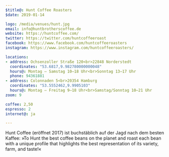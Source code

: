 ```yaml
---
$title@: Hunt Coffee Roasters
$date: 2019-01-14

logo: /media/venues/hunt.jpg
email: info@huntbrotherscoffee.de
website: https://huntcoffee.com/
twitter: https://twitter.com/huntcoffeeroast
facebook: https://www.facebook.com/huntcoffeeroasters
instagram: https://www.instagram.com/huntcoffeeroasters/

locations:
- address: Ochsenzoller Straße 120<br>22848 Norderstedt
  coordinates: "53.6817,9.982780000000048"
  hours@: Montag – Samstag 10–18 Uhr<br>Sonntag 13–17 Uhr
  phone: 94361881
- address: Colonnaden 5<br>20354 Hamburg
  coordinates: "53.5552462,9.9905103"
  hours@: Montag – Freitag 9–18 Uhr<br>Samstag/Sonntag 10–21 Uhr
zoom: 9

coffee: 2,50
espresso: 2
internet@: ja

---
```

Hunt Coffee (eröffnet 2017) ist buchstäblich auf der Jagd nach dem besten Kaffee: »To Hunt the best coffee beans on the planet and roast each bean with a unique profile that highlights the best representation of its variety, farm, and taste!«
